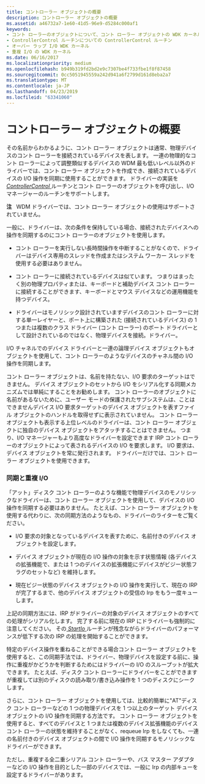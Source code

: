 ```yaml
---
title: コントローラー オブジェクトの概要
description: コントローラー オブジェクトの概要
ms.assetid: a46732a7-1e60-41d5-96e9-d5284c000af1
keywords:
- コント ローラーのオブジェクトについて、コント ローラー オブジェクトの WDK カーネル
- ControllerControl ルーチンについての ControllerControl ルーチン
- オーバー ラップ I/O WDK カーネル
- 重複 I/O の WDK カーネル
ms.date: 06/16/2017
ms.localizationpriority: medium
ms.openlocfilehash: b949b319fd2bd2e9c7307be4f733fbe1f8f87458
ms.sourcegitcommit: 0cc5051945559a242d941a6f2799d161d8eba2a7
ms.translationtype: MT
ms.contentlocale: ja-JP
ms.lasthandoff: 04/23/2019
ms.locfileid: "63341060"
---
```

# <a name="introduction-to-controller-objects"></a>コントローラー オブジェクトの概要





その名前からわかるように、コント ローラー オブジェクトは通常、物理デバイスのコント ローラーを接続されているデバイスを表します。 一連の物理的なコント ローラーによって調整類似するデバイスの WDM 最も低いレベル以外のドライバーでは、コント ローラー オブジェクトを作成でき、接続されているデバイスの I/O 操作を同期に使用することができます。 ドライバーの実装を[ *ControllerControl* ](https://msdn.microsoft.com/library/windows/hardware/ff542049)ルーチンとコント ローラーのオブジェクトを呼び出し、I/O マネージャーのルーチンをサポートします。

**注**   WDM ドライバーでは、コント ローラー オブジェクトの使用はサポートされていません。

 

一般に、ドライバーは、次の条件を保持している場合、接続されたデバイスへの操作を同期するのにコント ローラーのオブジェクトを使用します。

-   コント ローラーを実行しない長時間操作を中断することがなくので、ドライバーはデバイス専用のスレッドを作成またはシステム ワーカー スレッドを使用する必要はありません。

-   コント ローラーに接続されているデバイスは似ています。 つまりはまったく別の物理プロパティまたは、キーボードと補助デバイス コント ローラーに接続することができます、キーボードとマウス デバイスなどの運用機能を持つデバイス。

-   ドライバーはモノリシック設計されていますデバイスのコント ローラーに対する単一レイヤーと、ポート上に構築された (接続されているデバイス) の 1 つまたは複数のクラス ドライバー (コント ローラー) のポート ドライバーとして設計されているのではなく、物理デバイスを接続。ドライバー。

I/O チャネルでのデバイス ドライバーと一連の論理デバイス オブジェクトもオブジェクトを使用して、コント ローラーのようなデバイスのチャネル間の I/O 操作を同期します。

コント ローラー オブジェクトは、名前を持たない、I/O 要求のターゲットはできません。 デバイス オブジェクトのセットから I/O をシリアル化する同期メカニズムでは単純にすることをお勧めします。 コント ローラーのオブジェクトに名前があるないために、ユーザー モードの保護されたサブシステムは、ことはできませんデバイス I/O 要求ターゲットのデバイス オブジェクトを表すファイル オブジェクトのハンドルを取得せずに表示されていません。 コント ローラー オブジェクトも表示する上位レベルのドライバーは、コント ローラー オブジェクトに独自のデバイス オブジェクトをアタッチすることはできません。 つまり、I/O マネージャーもより高度なドライバーを設定できます IRP コント ローラーのオブジェクトによって表されるデバイスの I/O を要求します。 I/O 要求は、デバイス オブジェクトを常に発行されます。 ドライバーだけでは、コント ローラー オブジェクトを使用できます。

### <a name="synchronization-and-overlapped-io"></a>同期と重複 I/O

「アット」ディスク コント ローラーのような機能で物理デバイスのモノリシックなドライバーは、コント ローラー オブジェクトを使用して、デバイスの I/O 操作を同期する必要はありません。 たとえば、コント ローラー オブジェクトを使用する代わりに、次の同期方法のようなもの、ドライバーのライターをご覧ください。

-   I/O 要求の対象となっているデバイスを表すために、名前付きのデバイス オブジェクトを設定します。

-   デバイス オブジェクトが現在の I/O 操作の対象を示す状態情報 (各デバイスの拡張機能で、または 1 つのデバイスの拡張機能にデバイスがビジー状態フラグのセットなど) を維持します。

-   現在ビジー状態のデバイス オブジェクトの I/O 操作を実行して、現在の IRP が完了するまで、他のデバイス オブジェクトの受信の Irp をもう一度キューします。

上記の同期方法には、IRP がドライバーの対象のデバイス オブジェクトのすべての処理がシリアル化します。 完了する前に現在の IRP にドライバーも強制的に注意してください。 その[ *StartIo* ](https://msdn.microsoft.com/library/windows/hardware/ff563858)ルーチンが残念ながらドライバーのパフォーマンスが低下する次の IRP の処理を開始することができます。

特定のデバイス操作を重ねることができる場合コント ローラー オブジェクトを使用すると、この同期手法では、ドライバー、物理デバイスを設定する前に、操作に重複がかどうかを判断するためにはドライバーの I/O のスループットが拡大できます。 たとえば、ディスク コント ローラーにドライバーをことができますが重複しては別のディスクの読み取り/書き込み操作を 1 つのディスクにシークします。

さらに、コント ローラー オブジェクトを使用しては、比較的簡単に"AT"ディスク コント ローラーなどの 1 つの物理デバイスを 1 つ以上のターゲット デバイス オブジェクトの I/O 操作を同期する方法です。 コント ローラー オブジェクトを使用すると、すべてのデバイスと 1 つまたは複数のデバイス拡張機能のデバイス コント ローラーの状態を維持することがなく、requeue Irp をしなくても、一連の名前付きのデバイス オブジェクトの間で I/O 操作を同期するモノリシックなドライバーができます。

ただし、重複する全二重シリアル コント ローラーや、バス マスター アダプターなどの I/O 操作を目的とした一部のデバイスでは、一般に Irp の内部キューを設定するドライバーがあります。

 

 




